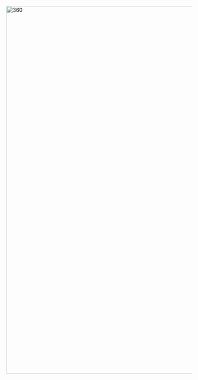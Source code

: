 <img alt="360" src="https://github.com/GraceLL00L/prtflo/blob/7e9677e38918252f7085254a2965806b430814f6/_posts/Panorama_10.1%E8%B4%AB%E6%B0%91%E7%AA%9F_2021-10-01-09-24-48.jpg?raw=true" width="1000">



  
[jekyll-docs]: http://jekyllrb.com/docs/home
[jekyll-gh]:   https://github.com/jekyll/jekyll
[jekyll-talk]: https://talk.jekyllrb.com/
